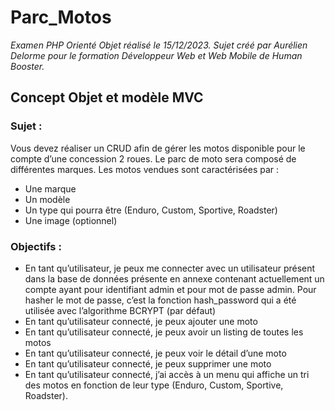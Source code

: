 # Parc_Motos
*Examen PHP Orienté Objet réalisé le 15/12/2023.*
*Sujet créé par Aurélien Delorme pour le formation Développeur Web et Web Mobile de Human Booster.*

## Concept Objet et modèle MVC

### Sujet :
Vous devez réaliser un CRUD afin de gérer les motos disponible pour le compte d’une concession 2 roues. 
Le parc de moto sera composé de différentes marques. 
Les motos vendues sont caractérisées par :  
-  Une marque
-  Un modèle
-  Un type qui pourra être (Enduro, Custom, Sportive, Roadster)
-  Une image (optionnel)

### Objectifs :
- En tant qu’utilisateur, je peux me connecter avec un utilisateur présent dans la base de données présente en annexe 
contenant actuellement un compte ayant pour identifiant admin et pour mot de passe admin. Pour hasher le mot de 
passe, c’est la fonction hash_password qui a été utilisée avec l’algorithme BCRYPT (par défaut)
- En tant qu’utilisateur connecté, je peux ajouter une moto
- En tant qu’utilisateur connecté, je peux avoir un listing de toutes les motos
- En tant qu’utilisateur connecté, je peux voir le détail d’une moto 
- En tant qu’utilisateur connecté, je peux supprimer une moto 
- En tant qu’utilisateur connecté, j’ai accès à un menu qui affiche un tri des motos en fonction de leur type (Enduro, 
Custom, Sportive, Roadster).
